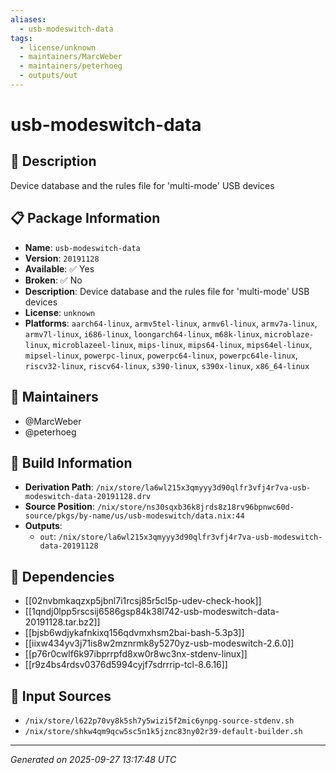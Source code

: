 ```yaml
---
aliases:
  - usb-modeswitch-data
tags:
  - license/unknown
  - maintainers/MarcWeber
  - maintainers/peterhoeg
  - outputs/out
---
```


# usb-modeswitch-data

## 📝 Description

Device database and the rules file for 'multi-mode' USB devices

## 📋 Package Information

- **Name**: `usb-modeswitch-data`
- **Version**: `20191128`
- **Available**: ✅ Yes
- **Broken**: ✅ No
- **Description**: Device database and the rules file for 'multi-mode' USB devices
- **License**: `unknown`
- **Platforms**: `aarch64-linux`, `armv5tel-linux`, `armv6l-linux`, `armv7a-linux`, `armv7l-linux`, `i686-linux`, `loongarch64-linux`, `m68k-linux`, `microblaze-linux`, `microblazeel-linux`, `mips-linux`, `mips64-linux`, `mips64el-linux`, `mipsel-linux`, `powerpc-linux`, `powerpc64-linux`, `powerpc64le-linux`, `riscv32-linux`, `riscv64-linux`, `s390-linux`, `s390x-linux`, `x86_64-linux`
## 👥 Maintainers

- @MarcWeber
- @peterhoeg


## 🔧 Build Information

- **Derivation Path**: `/nix/store/la6wl215x3qmyyy3d90qlfr3vfj4r7va-usb-modeswitch-data-20191128.drv`
- **Source Position**: `/nix/store/ns30sqxb36k8jrds8z18rv96bpnwc60d-source/pkgs/by-name/us/usb-modeswitch/data.nix:44`
- **Outputs**:
  - `out`:  `/nix/store/la6wl215x3qmyyy3d90qlfr3vfj4r7va-usb-modeswitch-data-20191128`

## 🔗 Dependencies

- [[02nvbmkaqzxp5jbnl7i1rcsj85r5cl5p-udev-check-hook]]
- [[1qndj0lpp5rscsij6586gsp84k38l742-usb-modeswitch-data-20191128.tar.bz2]]
- [[bjsb6wdjykafnkixq156qdvmxhsm2bai-bash-5.3p3]]
- [[iixw434yv3j71is8w2mznrmk8y5270yz-usb-modeswitch-2.6.0]]
- [[p76r0cwlf6k97ibprrpfd8xw0r8wc3nx-stdenv-linux]]
- [[r9z4bs4rdsv0376d5994cyjf7sdrrrip-tcl-8.6.16]]

## 📁 Input Sources

- `/nix/store/l622p70vy8k5sh7y5wizi5f2mic6ynpg-source-stdenv.sh`
- `/nix/store/shkw4qm9qcw5sc5n1k5jznc83ny02r39-default-builder.sh`

---
*Generated on 2025-09-27 13:17:48 UTC*
